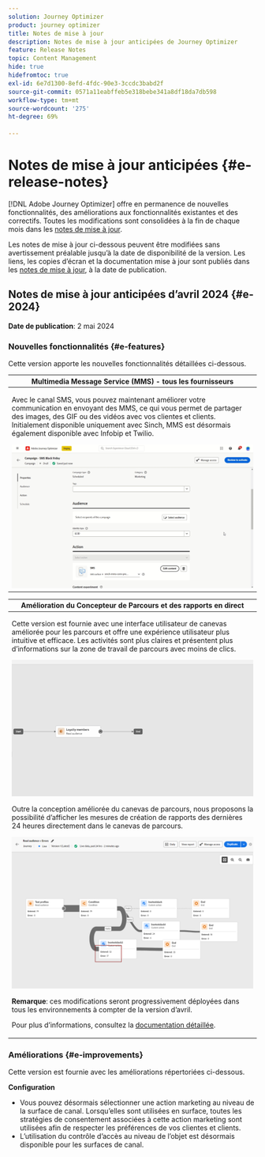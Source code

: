```yaml
---
solution: Journey Optimizer
product: journey optimizer
title: Notes de mise à jour
description: Notes de mise à jour anticipées de Journey Optimizer
feature: Release Notes
topic: Content Management
hide: true
hidefromtoc: true
exl-id: 6e7d1300-8efd-4fdc-90e3-3ccdc3babd2f
source-git-commit: 0571a11eabffeb5e318bebe341a8df18da7db598
workflow-type: tm+mt
source-wordcount: '275'
ht-degree: 69%

---
```


# Notes de mise à jour anticipées {#e-release-notes}

[!DNL Adobe Journey Optimizer] offre en permanence de nouvelles fonctionnalités, des améliorations aux fonctionnalités existantes et des correctifs. Toutes les modifications sont consolidées à la fin de chaque mois dans les [notes de mise à jour](release-notes.md).

Les notes de mise à jour ci-dessous peuvent être modifiées sans avertissement préalable jusqu’à la date de disponibilité de la version. Les liens, les copies d’écran et la documentation mise à jour sont publiés dans les [notes de mise à jour](release-notes.md), à la date de publication.

## Notes de mise à jour anticipées d’avril 2024 {#e-2024}

**Date de publication**: 2 mai 2024

### Nouvelles fonctionnalités {#e-features}

Cette version apporte les nouvelles fonctionnalités détaillées ci-dessous.

<!--table>
<thead>
<tr>
<th><strong>Business rules - Private Beta</strong><br/></th>
</tr>
</thead>
<tbody>
<tr>
<td>
<p>It is now possible to create and apply rule sets to your marketing communications.  </p>
</td>
</tr>
</tbody>
</table-->

<!--table>
<thead>
<tr>
<th><strong>Experience Decisioning - Limited Availability</strong><br/></th>
</tr>
</thead>
<tbody>
<tr>
<td>
<p>Experience Decisioning simplifies personalization by offering a centralized catalog of marketing offers known as 'decision items' and a sophisticated decision engine. This engine leverages rules and ranking criteria to select and present the most relevant decision items to each individual.</p>
<p>These decision items are seamlessly integrated into a wide range of inbound surfaces through the new code-based experience channel, now accessible within Journey Optimizer campaigns. Experience Decisioning decision policies are available for use in code-based experience campaigns only.</p>
<p>Experience Decisioning is currently only available for a set of organizations (Limited Availability). To gain access, contact your Adobe representative.</p>
</td>
</tr>
</tbody>
</table-->

<!--table>
<thead>
<tr>
<th><strong>Personalization - Local Lookups - Multi-Entity Support - Beta</strong><br/></th>
</tr>
</thead>
<tbody>
<tr>
<td>
<p>TBD</p>
</td>
</tr>
</tbody>
</table-->

<table>
<thead>
<tr>
<th><strong>Multimedia Message Service (MMS) - tous les fournisseurs</strong><br/></th>
</tr>
</thead>
<tbody>
<tr>
<td>
<p>Avec le canal SMS, vous pouvez maintenant améliorer votre communication en envoyant des MMS, ce qui vous permet de partager des images, des GIF ou des vidéos avec vos clientes et clients. Initialement disponible uniquement avec Sinch, MMS est désormais également disponible avec Infobip et Twilio.</p>
<img src="assets/do-not-localize/mms.gif"/>
</td>
</tr>
</tbody>
</table>

<table>
<thead>
<tr>
<th><strong>Amélioration du Concepteur de Parcours et des rapports en direct</strong><br/></th>
</tr>
</thead>
<tbody>
<tr>
<td>
<p>Cette version est fournie avec une interface utilisateur de canevas améliorée pour les parcours et offre une expérience utilisateur plus intuitive et efficace. Les activités sont plus claires et présentent plus d’informations sur la zone de travail de parcours avec moins de clics.</p>
<img src="assets/new-canvas3.gif"/>
<p>Outre la conception améliorée du canevas de parcours, nous proposons la possibilité d’afficher les mesures de création de rapports des dernières 24 heures directement dans le canevas de parcours. </p>
<img src="assets/new-canvas6bis.png"/>
<p><strong>Remarque</strong>: ces modifications seront progressivement déployées dans tous les environnements à compter de la version d’avril.</p>
<p>Pour plus d’informations, consultez la <a href="new-canvas.md">documentation détaillée</a>.</p>
</td>
</tr>
</tbody>
</table>

<!-- table>
<thead>
<tr>
<th><strong>AI Assistant - Experience Variant Generation - Beta</strong><br/></th>
</tr>
</thead>
<tbody>
<tr>
<td>
<p>Once you have created and personalized your message, take your content to the next level with the AI assistant. You can now use the AI assistant to optimize your message's impact by experimenting with different main titles, and images. Each variant is managed as a unique Treatment, to measure and compare which title effectively generates more clicks.</p>
</td>
</tr>
</tbody>
</table-->

<!--table>
<thead>
<tr>
<th><strong>IP Warmup Workflow - LA</strong><br/></th>
</tr>
</thead>
<tbody>
<tr>
<td>
<p>You can now easily perform IP warmup workflows directly from the Journey Optimizer interface in a standardized and efficient way that follows the best practices for optimal deliverability.</p>
</td>
</tr>
</tbody>
</table-->

<!--table>
<thead>
<tr>
<th><strong>Email Surface Personalization - Private beta </strong><br/></th>
</tr>
</thead>
<tbody>
<tr>
<td>
<p>You can now define dynamic subdomains and personalized header parameters when creating email channel surfaces, for increased flexibility and control over your email settings.</p>
</td>
</tr>
</tbody>
</table-->

### Améliorations {#e-improvements}

Cette version est fournie avec les améliorations répertoriées ci-dessous.

<!--
* **Experience Decisioning + Code-based experiences (LA)**: You can now leverage the Experience decisioning feature to use decision items in your code-based campaigns. Note: The Code-based experience channel and Experience decisioning are not available for organizations that have purchased the Adobe Healthcare Shield and Privacy and Security Shield add-on offerings.
-->
<!--
* **Expression Fragments supported for Web and In-App**: Expression fragments are now available for the Web and In-app channels. 
-->


<!--
* **DULE for AJO Channel Surface**: It is now possible to apply a label on certain profile attributes to restrict their usage inside a channel surface through marketing actions.
-->


<!--
* **List-Unsubscribe updates**: Following on the recent Gmail and Yahoo announcements for bulk senders, Journey Optimizer supports the "post/1-click" List-Unsubscribe option. 
-->

<!--
**Decision management** 

* The **Change log** tab allowing you to see all the changes that have been made to an offer or a decision has been removed. Changes related to offers and decisions can now be seen in the **Audits** menu.

**Experience decisionning**

From beta to LA, the following improvements that have been added:

* You can now leverage context data from Adobe Experience Platform in your decision rules using the **Context data** tab.  
* A new "Manage Experience decisions" permission is now available for the Decision Management resource. It allows you to manage rights related to Experience Decisioning.   
* You can now add multiple capping rules for a given decision item in Experience Decisioning. This allows you to increase the level of control over the way offers are sent.
* You can now create custom reporting dashboards of Experience Decisioning campaigns using [!DNL Customer Journey Analytics].
-->



**Configuration**

* Vous pouvez désormais sélectionner une action marketing au niveau de la surface de canal. Lorsqu’elles sont utilisées en surface, toutes les stratégies de consentement associées à cette action marketing sont utilisées afin de respecter les préférences de vos clientes et clients.
* L’utilisation du contrôle d’accès au niveau de l’objet est désormais disponible pour les surfaces de canal.

